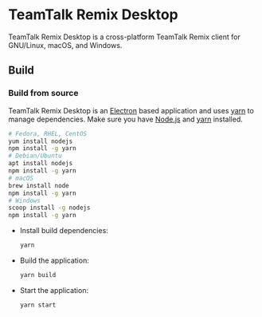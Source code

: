 # TeamTalk Remix Desktop

TeamTalk Remix Desktop is a cross-platform TeamTalk Remix client for GNU/Linux, macOS, and Windows.

## Build

### Build from source

TeamTalk Remix Desktop is an [Electron][] based application and uses [yarn][] to manage dependencies. Make sure you have [Node.js][] and [yarn][] installed.

  ```bash
  # Fedora, RHEL, CentOS
  yum install nodejs
  npm install -g yarn
  # Debian/Ubuntu
  apt install nodejs
  npm install -g yarn
  # macOS
  brew install node
  npm install -g yarn
  # Windows
  scoop install -g nodejs
  npm install -g yarn
  ```
- Install build dependencies:
  ```bash
  yarn
  ```
- Build the application:
  ```bash
  yarn build
  ```
- Start the application:
  ```bash
  yarn start
  ```

[Electron]: https://electronjs.org/
[Yarn]: https://yarnpkg.com
[Node.js]: https://nodejs.org
